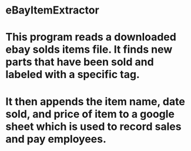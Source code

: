 # eBayItemExtractor
# This program reads a downloaded ebay solds items file.  It finds new parts that have been sold and labeled with a specific tag.  
# It then appends the item name, date sold, and price of item to a google sheet which is used to record sales and pay employees.
